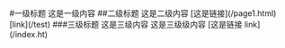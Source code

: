 <!-->
#一级标题

这是一级内容

##二级标题

    这是二级内容 [这是链接](/page1.html) 
    [link](/test)

###三级标题

这是三级内容

   这是三级级内容 [这是链接 link](/index.ht)  
